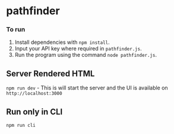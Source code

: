 # pathfinder

### To run
1. Install dependencies with `npm install`.
2. Input your API key where required in `pathfinder.js`.
3. Run the program using the command `node pathfinder.js`.


## Server Rendered HTML
`npm run dev` - This is will start the server and the UI is available on `http://localhost:3000`

## Run only in CLI
`npm run cli`
